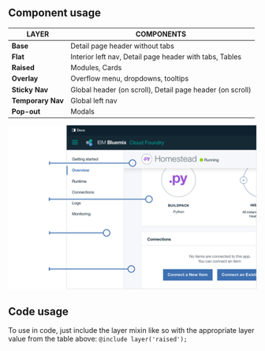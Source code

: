 ## Component usage

LAYER | COMPONENTS
------|-----------
**Base** | Detail page header without tabs
**Flat** | Interior left nav, Detail page header with tabs, Tables
**Raised** | Modules, Cards
**Overlay** | Overflow menu, dropdowns, tooltips
**Sticky Nav** | Global header (on scroll), Detail page header (on scroll)
**Temporary Nav** | Global left nav
**Pop-out** | Modals

![Layer usage](images/layer-usage-604.png)

## Code usage
To use in code, just include the layer mixin like so with the appropriate layer value from the table above:
`@include layer('raised');`
